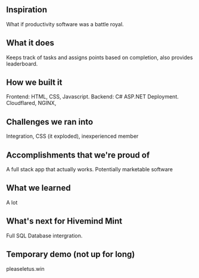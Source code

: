 ## Inspiration
What if productivity software was a battle royal.
## What it does
Keeps track of tasks and assigns points based on completion, also provides leaderboard.
## How we built it
Frontend: HTML, CSS, Javascript. 
Backend: C# ASP.NET
Deployment. Cloudflared, NGINX, 
## Challenges we ran into
Integration, CSS (it exploded), inexperienced member
## Accomplishments that we're proud of
A full stack app that actually works. Potentially marketable software
## What we learned
A lot
## What's next for Hivemind Mint
Full SQL Database intergration.


## Temporary demo (not up for long)
pleaseletus.win

